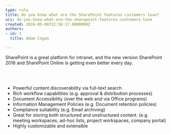 ```yaml
---
type: rule
title: Do you know what are the SharePoint features customers love?
uri: do-you-know-what-are-the-sharepoint-features-customers-love
created: 2016-05-06T22:56:17.0000000Z
authors:
- id: 1
  title: Adam Cogan

---
```


 
SharePoint is a great platform for intranet, and the new version SharePoint 2016 and SharePoint Online is getting even better every day.

 
​<br>
​ 
- Powerful content discoverability via full-text search
- Rich workflow capabilities (e.g. approval & distribution processes)
- Document Accessibility (over the web and via Office programs)
- Information Management Policies (e.g. Document retention policies)
- Compliance suitability (e.g. Email archiving)
- Great for storing both structured and unstructured content. (e.g. meeting workspaces, ad-hoc lists, project workspaces, company portal)
- Highly customizable and extensible​


